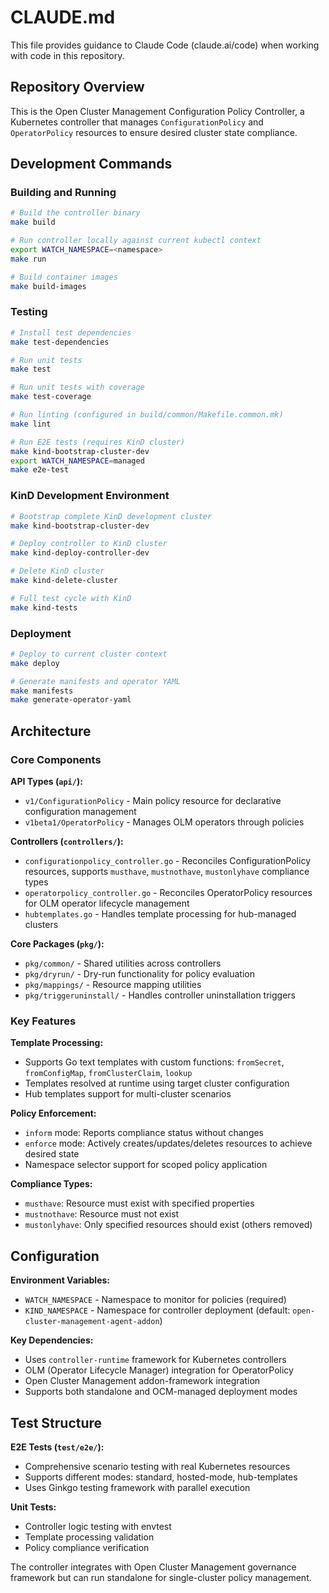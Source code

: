# CLAUDE.md

This file provides guidance to Claude Code (claude.ai/code) when working with code in this repository.

## Repository Overview

This is the Open Cluster Management Configuration Policy Controller, a Kubernetes controller that manages `ConfigurationPolicy` and `OperatorPolicy` resources to ensure desired cluster state compliance.

## Development Commands

### Building and Running
```bash
# Build the controller binary
make build

# Run controller locally against current kubectl context
export WATCH_NAMESPACE=<namespace>
make run

# Build container images
make build-images
```

### Testing
```bash
# Install test dependencies
make test-dependencies

# Run unit tests
make test

# Run unit tests with coverage
make test-coverage

# Run linting (configured in build/common/Makefile.common.mk)
make lint

# Run E2E tests (requires KinD cluster)
make kind-bootstrap-cluster-dev
export WATCH_NAMESPACE=managed
make e2e-test
```

### KinD Development Environment
```bash
# Bootstrap complete KinD development cluster
make kind-bootstrap-cluster-dev

# Deploy controller to KinD cluster
make kind-deploy-controller-dev

# Delete KinD cluster
make kind-delete-cluster

# Full test cycle with KinD
make kind-tests
```

### Deployment
```bash
# Deploy to current cluster context
make deploy

# Generate manifests and operator YAML
make manifests
make generate-operator-yaml
```

## Architecture

### Core Components

**API Types (`api/`):**
- `v1/ConfigurationPolicy` - Main policy resource for declarative configuration management
- `v1beta1/OperatorPolicy` - Manages OLM operators through policies

**Controllers (`controllers/`):**
- `configurationpolicy_controller.go` - Reconciles ConfigurationPolicy resources, supports `musthave`, `mustnothave`, `mustonlyhave` compliance types
- `operatorpolicy_controller.go` - Reconciles OperatorPolicy resources for OLM operator lifecycle management
- `hubtemplates.go` - Handles template processing for hub-managed clusters

**Core Packages (`pkg/`):**
- `pkg/common/` - Shared utilities across controllers
- `pkg/dryrun/` - Dry-run functionality for policy evaluation
- `pkg/mappings/` - Resource mapping utilities
- `pkg/triggeruninstall/` - Handles controller uninstallation triggers

### Key Features

**Template Processing:**
- Supports Go text templates with custom functions: `fromSecret`, `fromConfigMap`, `fromClusterClaim`, `lookup`
- Templates resolved at runtime using target cluster configuration
- Hub templates support for multi-cluster scenarios

**Policy Enforcement:**
- `inform` mode: Reports compliance status without changes
- `enforce` mode: Actively creates/updates/deletes resources to achieve desired state
- Namespace selector support for scoped policy application

**Compliance Types:**
- `musthave`: Resource must exist with specified properties
- `mustnothave`: Resource must not exist
- `mustonlyhave`: Only specified resources should exist (others removed)

## Configuration

**Environment Variables:**
- `WATCH_NAMESPACE` - Namespace to monitor for policies (required)
- `KIND_NAMESPACE` - Namespace for controller deployment (default: `open-cluster-management-agent-addon`)

**Key Dependencies:**
- Uses `controller-runtime` framework for Kubernetes controllers
- OLM (Operator Lifecycle Manager) integration for OperatorPolicy
- Open Cluster Management addon-framework integration
- Supports both standalone and OCM-managed deployment modes

## Test Structure

**E2E Tests (`test/e2e/`):**
- Comprehensive scenario testing with real Kubernetes resources
- Supports different modes: standard, hosted-mode, hub-templates
- Uses Ginkgo testing framework with parallel execution

**Unit Tests:**
- Controller logic testing with envtest
- Template processing validation
- Policy compliance verification

The controller integrates with Open Cluster Management governance framework but can run standalone for single-cluster policy management.